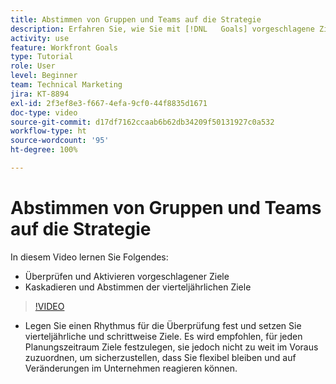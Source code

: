```yaml
---
title: Abstimmen von Gruppen und Teams auf die Strategie
description: Erfahren Sie, wie Sie mit [!DNL   Goals] vorgeschlagene Ziele überprüfen und aktivieren sowie vierteljährliche Ziele kaskadieren und abstimmen können.
activity: use
feature: Workfront Goals
type: Tutorial
role: User
level: Beginner
team: Technical Marketing
jira: KT-8894
exl-id: 2f3ef8e3-f667-4efa-9cf0-44f8835d1671
doc-type: video
source-git-commit: d17df7162ccaab6b62db34209f50131927c0a532
workflow-type: ht
source-wordcount: '95'
ht-degree: 100%

---
```


# Abstimmen von Gruppen und Teams auf die Strategie

In diesem Video lernen Sie Folgendes:

* Überprüfen und Aktivieren vorgeschlagener Ziele
* Kaskadieren und Abstimmen der vierteljährlichen Ziele

>[!VIDEO](https://video.tv.adobe.com/v/335188/?quality=12&learn=on&enablevpops)

<!--
Pro-tips graphic
-->

* Legen Sie einen Rhythmus für die Überprüfung fest und setzen Sie vierteljährliche und schrittweise Ziele. Es wird empfohlen, für jeden Planungszeitraum Ziele festzulegen, sie jedoch nicht zu weit im Voraus zuzuordnen, um sicherzustellen, dass Sie flexibel bleiben und auf Veränderungen im Unternehmen reagieren können.
